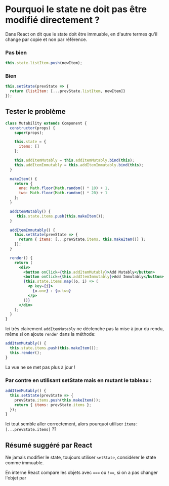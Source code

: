 # Pourquoi le state ne doit pas être modifié directement ?

Dans React on dit que le state doit être immuable, en d'autre termes qu'il change par copie et non par référence.

### Pas bien

```jsx
this.state.listItem.push(newItem);
```

### Bien

```jsx
this.setState(prevState => {
  return {listItem: [...prevState.listItem, newItem]}
});
```

## Tester le problème

```jsx
class Mutability extends Component {
  constructor(props) {
    super(props);

    this.state = {
      items: []
    };

    this.addItemMutably = this.addItemMutably.bind(this);
    this.addItemImmutably = this.addItemImmutably.bind(this);
  }

  makeItem() {
    return {
      one: Math.floor(Math.random() * 10) + 1,
      two: Math.floor(Math.random() * 20) + 1
    };
  }

  addItemMutably() {
     this.state.items.push(this.makeItem()); 
  }

  addItemImmutably() {
    this.setState(prevState => {
      return { items: [...prevState.items, this.makeItem()] };
    });
  }

  render() {
    return (
      <div>
        <button onClick={this.addItemMutably}>Add Mutably</button>
        <button onClick={this.addItemImmutably}>Add Immutably</button>
        {this.state.items.map((o, i) => (
          <p key={i}>
            {o.one} : {o.two}
          </p>
        ))}
      </div>
    );
  }
}
```

Ici très clairement `addItemMutably` ne déclenche pas la mise à jour du rendu, même si on ajoute `render` dans la méthode:

```jsx
addItemMutably() {
  this.state.items.push(this.makeItem());
  this.render();
}
```

La vue ne se met pas plus à jour !

### Par contre en utilisant setState mais en mutant le tableau :

```jsx
addItemMutably() {
  this.setState(prevState => {
    prevState.items.push(this.makeItem());
    return { items: prevState.items };
  });
}
```

Ici tout semble aller correctement, alors pourquoi utiliser `items: [...prevState.items]` ??

## Résumé suggéré par React

Ne jamais modifier le state, toujours utiliser `setState`, considérer le state comme immuable.

En interne React compare les objets avec `===` ou `!==`, si on a pas changer l'objet par 